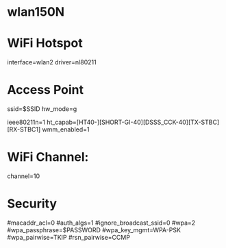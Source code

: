# wlan150N

# WiFi Hotspot
interface=wlan2
driver=nl80211

# Access Point
ssid=$SSID
hw_mode=g

ieee80211n=1
ht_capab=[HT40-][SHORT-GI-40][DSSS_CCK-40][TX-STBC][RX-STBC1]
wmm_enabled=1

# WiFi Channel:
channel=10

# Security
#macaddr_acl=0
#auth_algs=1
#ignore_broadcast_ssid=0
#wpa=2
#wpa_passphrase=$PASSWORD
#wpa_key_mgmt=WPA-PSK
#wpa_pairwise=TKIP
#rsn_pairwise=CCMP
